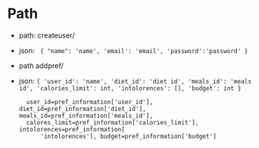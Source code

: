 # Path 

- path: createuser/
- json:
`
{
    "name": 'name',
    'email': 'email',
    'password':'password'
}`

- path addpref/
- json: 
`
{
    'user_id': 'name',
    'diet_id': 'diet id',
    'meals_id': 'meals id',
    'calories_limit': int,
    'intolorences': [],
    'budget': int
}
`

        user_id=pref_information['user_id'], diet_id=pref_information['diet_id'], meals_id=pref_information['meals_id'],
        calores_limit=pref_information['calories_limit'], intolorences=pref_information[
            'intolorences'], budget=pref_information['budget']

